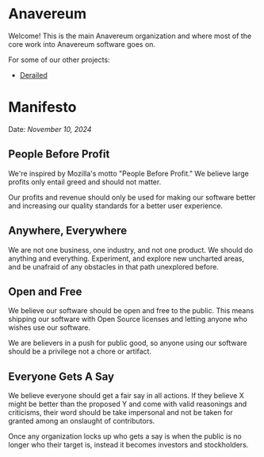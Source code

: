 # Anavereum

Welcome! This is the main Anavereum organization and where most of the
core work into Anavereum software goes on.

For some of our other projects:

- [Derailed](https://github.com/derailedapp)

# Manifesto

Date: *November 10, 2024*

## People Before Profit

We're inspired by Mozilla's motto "People Before Profit." We believe large profits only entail greed and should not matter.

Our profits and revenue should only be used for making our software better and increasing our quality standards for a better user experience.

## Anywhere, Everywhere

We are not one business, one industry, and not one product.  We should do anything and everything. Experiment, and explore new uncharted areas, and be unafraid of any obstacles in that path unexplored before.

## Open and Free

We believe our software should be open and free to the public. This means shipping our software with Open Source licenses and letting anyone who wishes use our software.

We are believers in a push for public good, so anyone using our software should be a privilege not a chore or artifact.

## Everyone Gets A Say

We believe everyone should get a fair say in all actions. If they believe X might be better than the proposed Y and come with valid reasonings and criticisms, their word should be take impersonal and not be taken for granted among an onslaught of contributors.

Once any organization locks up who gets a say is when the public is no longer who their target is, instead it becomes investors and stockholders.
